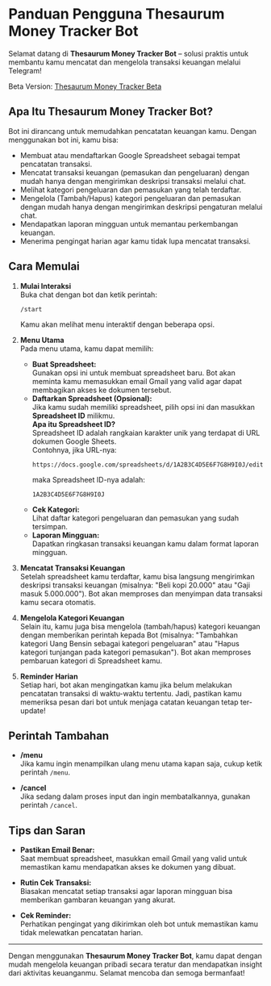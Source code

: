 # Panduan Pengguna Thesaurum Money Tracker Bot

Selamat datang di **Thesaurum Money Tracker Bot** – solusi praktis untuk membantu kamu mencatat dan mengelola transaksi keuangan melalui Telegram!

Beta Version: [Thesaurum Money Tracker Beta](https://t.me/ktydev_finance_tracker_bot)

## Apa Itu Thesaurum Money Tracker Bot?

Bot ini dirancang untuk memudahkan pencatatan keuangan kamu. Dengan menggunakan bot ini, kamu bisa:
- Membuat atau mendaftarkan Google Spreadsheet sebagai tempat pencatatan transaksi.
- Mencatat transaksi keuangan (pemasukan dan pengeluaran) dengan mudah hanya dengan mengirimkan deskripsi transaksi melalui chat.
- Melihat kategori pengeluaran dan pemasukan yang telah terdaftar.
- Mengelola (Tambah/Hapus) kategori pengeluaran dan pemasukan dengan mudah hanya dengan mengirimkan deskripsi pengaturan melalui chat.
- Mendapatkan laporan mingguan untuk memantau perkembangan keuangan.
- Menerima pengingat harian agar kamu tidak lupa mencatat transaksi.

## Cara Memulai

1. **Mulai Interaksi**  
   Buka chat dengan bot dan ketik perintah:
   ```
   /start
   ```
   Kamu akan melihat menu interaktif dengan beberapa opsi.

2. **Menu Utama**  
   Pada menu utama, kamu dapat memilih:
   - **Buat Spreadsheet:**  
     Gunakan opsi ini untuk membuat spreadsheet baru. Bot akan meminta kamu memasukkan email Gmail yang valid agar dapat membagikan akses ke dokumen tersebut.
   - **Daftarkan Spreadsheet (Opsional):**  
     Jika kamu sudah memiliki spreadsheet, pilih opsi ini dan masukkan **Spreadsheet ID** milikmu.  
     **Apa itu Spreadsheet ID?**  
     Spreadsheet ID adalah rangkaian karakter unik yang terdapat di URL dokumen Google Sheets.  
     Contohnya, jika URL-nya:  
     ```
     https://docs.google.com/spreadsheets/d/1A2B3C4D5E6F7G8H9I0J/edit
     ```
     maka Spreadsheet ID-nya adalah:  
     ```
     1A2B3C4D5E6F7G8H9I0J
     ```
   - **Cek Kategori:**  
     Lihat daftar kategori pengeluaran dan pemasukan yang sudah tersimpan.
   - **Laporan Mingguan:**  
     Dapatkan ringkasan transaksi keuangan kamu dalam format laporan mingguan.

3. **Mencatat Transaksi Keuangan**  
   Setelah spreadsheet kamu terdaftar, kamu bisa langsung mengirimkan deskripsi transaksi keuangan (misalnya: "Beli kopi 20.000" atau "Gaji masuk 5.000.000"). Bot akan memproses dan menyimpan data transaksi kamu secara otomatis.

4. **Mengelola Kategori Keuangan**  
   Selain itu, kamu juga bisa mengelola (tambah/hapus) kategori keuangan dengan memberikan perintah kepada Bot (misalnya: "Tambahkan kategori Uang Bensin sebagai kategori pengeluaran" atau "Hapus kategori tunjangan pada kategori pemasukan"). Bot akan memproses pembaruan kategori di Spreadsheet kamu.
   
5. **Reminder Harian**  
   Setiap hari, bot akan mengingatkan kamu jika belum melakukan pencatatan transaksi di waktu-waktu tertentu. Jadi, pastikan kamu memeriksa pesan dari bot untuk menjaga catatan keuangan tetap ter-update!

## Perintah Tambahan

- **/menu**  
  Jika kamu ingin menampilkan ulang menu utama kapan saja, cukup ketik perintah `/menu`.

- **/cancel**  
  Jika sedang dalam proses input dan ingin membatalkannya, gunakan perintah `/cancel`.

## Tips dan Saran

- **Pastikan Email Benar:**  
  Saat membuat spreadsheet, masukkan email Gmail yang valid untuk memastikan kamu mendapatkan akses ke dokumen yang dibuat.
  
- **Rutin Cek Transaksi:**  
  Biasakan mencatat setiap transaksi agar laporan mingguan bisa memberikan gambaran keuangan yang akurat.

- **Cek Reminder:**  
  Perhatikan pengingat yang dikirimkan oleh bot untuk memastikan kamu tidak melewatkan pencatatan harian.

---

Dengan menggunakan **Thesaurum Money Tracker Bot**, kamu dapat dengan mudah mengelola keuangan pribadi secara teratur dan mendapatkan insight dari aktivitas keuanganmu. Selamat mencoba dan semoga bermanfaat!